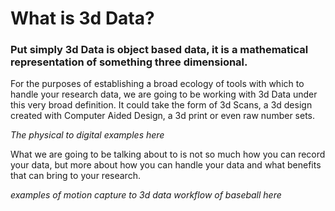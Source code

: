 # What is 3d Data?

### Put simply **3d Data** is o**bject based data, it** is a mathematical representation of something three dimensional. 

For the purposes of establishing a broad ecology of tools with which to handle your research data, we are going to be working with 3d Data under this very broad definition. It could take the form of 3d Scans, a 3d design created with Computer Aided Design, a 3d print or even raw number sets.

_The physical to digital examples here_

What we are going to be talking about to is not so much how you can record your data, but more about how you can handle your data and what benefits that can bring to your research.

_examples of motion capture to 3d data workflow of baseball here_

